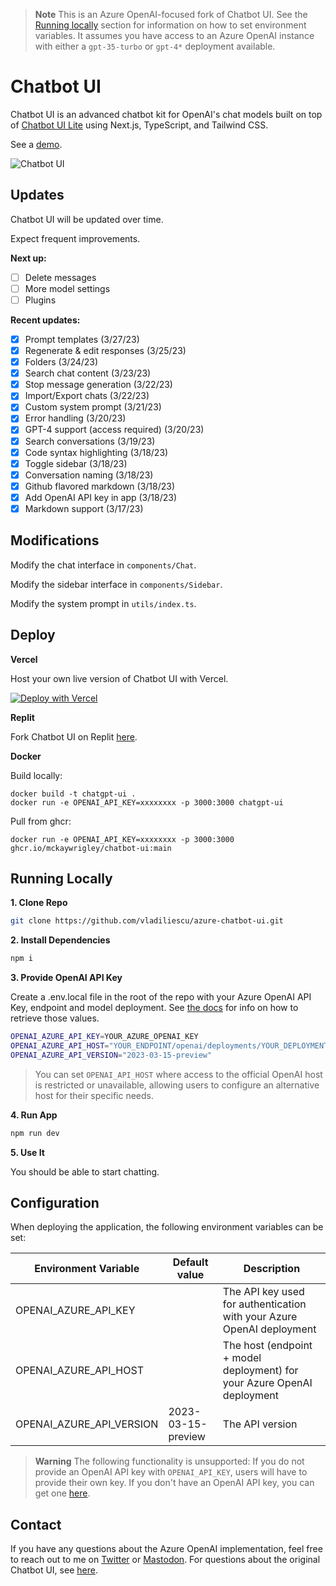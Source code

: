 > **Note**
> This is an Azure OpenAI-focused fork of Chatbot UI. See the [Running locally](#running-locally) section for information on how to set environment variables. It assumes you have access to an Azure OpenAI instance with either a `gpt-35-turbo` or `gpt-4*` deployment available.

# Chatbot UI

Chatbot UI is an advanced chatbot kit for OpenAI's chat models built on top of [Chatbot UI Lite](https://github.com/mckaywrigley/chatbot-ui-lite) using Next.js, TypeScript, and Tailwind CSS.

See a [demo](https://twitter.com/mckaywrigley/status/1640380021423603713?s=46&t=AowqkodyK6B4JccSOxSPew).

![Chatbot UI](./public/screenshot.png)

## Updates

Chatbot UI will be updated over time.

Expect frequent improvements.

**Next up:**

- [ ] Delete messages
- [ ] More model settings
- [ ] Plugins

**Recent updates:**

- [x] Prompt templates (3/27/23)
- [x] Regenerate & edit responses (3/25/23)
- [x] Folders (3/24/23)
- [x] Search chat content (3/23/23)
- [x] Stop message generation (3/22/23)
- [x] Import/Export chats (3/22/23)
- [x] Custom system prompt (3/21/23)
- [x] Error handling (3/20/23)
- [x] GPT-4 support (access required) (3/20/23)
- [x] Search conversations (3/19/23)
- [x] Code syntax highlighting (3/18/23)
- [x] Toggle sidebar (3/18/23)
- [x] Conversation naming (3/18/23)
- [x] Github flavored markdown (3/18/23)
- [x] Add OpenAI API key in app (3/18/23)
- [x] Markdown support (3/17/23)

## Modifications

Modify the chat interface in `components/Chat`.

Modify the sidebar interface in `components/Sidebar`.

Modify the system prompt in `utils/index.ts`.

## Deploy

**Vercel**

Host your own live version of Chatbot UI with Vercel.

[![Deploy with Vercel](https://vercel.com/button)](https://vercel.com/new/clone?repository-url=https%3A%2F%2Fgithub.com%2Fmckaywrigley%2Fchatbot-ui)

**Replit**

Fork Chatbot UI on Replit [here](https://replit.com/@MckayWrigley/chatbot-ui-pro?v=1).

**Docker**

Build locally:

```shell
docker build -t chatgpt-ui .
docker run -e OPENAI_API_KEY=xxxxxxxx -p 3000:3000 chatgpt-ui
```

Pull from ghcr:

```
docker run -e OPENAI_API_KEY=xxxxxxxx -p 3000:3000 ghcr.io/mckaywrigley/chatbot-ui:main
```

## Running Locally

**1. Clone Repo**

```bash
git clone https://github.com/vladiliescu/azure-chatbot-ui.git
```

**2. Install Dependencies**

```bash
npm i
```

**3. Provide OpenAI API Key**

Create a .env.local file in the root of the repo with your Azure OpenAI API Key, endpoint and model deployment. See [the docs](https://learn.microsoft.com/en-us/azure/cognitive-services/openai/chatgpt-quickstart?tabs=bash&pivots=rest-api#retrieve-key-and-endpoint) for info on how to retrieve those values.

```bash
OPENAI_AZURE_API_KEY=YOUR_AZURE_OPENAI_KEY
OPENAI_AZURE_API_HOST="YOUR_ENDPOINT/openai/deployments/YOUR_DEPLOYMENT"
OPENAI_AZURE_API_VERSION="2023-03-15-preview"
```

> You can set `OPENAI_API_HOST` where access to the official OpenAI host is restricted or unavailable, allowing users to configure an alternative host for their specific needs.

**4. Run App**

```bash
npm run dev
```

**5. Use It**

You should be able to start chatting.

## Configuration

When deploying the application, the following environment variables can be set:

| Environment Variable     | Default value       | Description                                                             |
|--------------------------|---------------------|-------------------------------------------------------------------------|
| OPENAI_AZURE_API_KEY     |                     | The API key used for authentication with your Azure OpenAI deployment   |
| OPENAI_AZURE_API_HOST    |                     | The host (endpoint + model deployment) for your Azure OpenAI deployment |
| OPENAI_AZURE_API_VERSION | 2023-03-15-preview  | The API version                                                         |

> **Warning**
> The following functionality is unsupported: If you do not provide an OpenAI API key with `OPENAI_API_KEY`, users will have to provide their own key.
If you don't have an OpenAI API key, you can get one [here](https://platform.openai.com/account/api-keys).

## Contact

If you have any questions about the Azure OpenAI implementation, feel free to reach out to me on [Twitter](https://twitter.com/vladiliescu) or [Mastodon](https://mastodon.online/@vladiliescu). For questions about the original Chatbot UI, see [here](https://github.com/mckaywrigley/chatbot-ui#contact).
